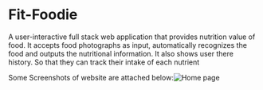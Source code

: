 # Fit-Foodie

A user-interactive full stack web application that provides nutrition value of food. 
It accepts food photographs as input, automatically recognizes the food and outputs the nutritional information.
It also shows user there history. So that they can track their intake of each nutrient

Some Screenshots of website are attached below:![Home page](https://user-images.githubusercontent.com/85441257/218382738-6b320d25-f400-4a61-9d75-c8855634fb83.png)
